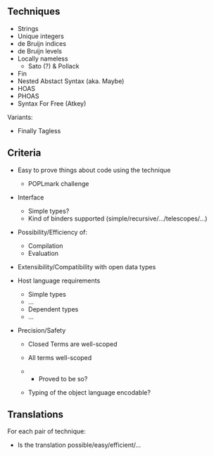 Techniques
----------

- Strings
- Unique integers
- de Bruijn indices
- de Bruijn levels
- Locally nameless
  - Sato (?) & Pollack
- Fin
- Nested Abstact Syntax (aka. Maybe)
- HOAS
- PHOAS
- Syntax For Free (Atkey)

Variants:
- Finally Tagless


Criteria
--------

- Easy to prove things about code using the technique
  - POPLmark challenge
- Interface
  - Simple types?
  - Kind of binders supported (simple/recursive/.../telescopes/...)

- Possibility/Efficiency of:
  - Compilation
  - Evaluation
 
- Extensibility/Compatibility with open data types

- Host language requirements
  - Simple types 
  - ...
  - Dependent types
  - ...

- Precision/Safety
  - Closed Terms are well-scoped
  - All terms well-scoped
  - + Proved to be so?

  - Typing of the object language encodable?



Translations
------------

For each pair of technique:

- Is the translation possible/easy/efficient/...



